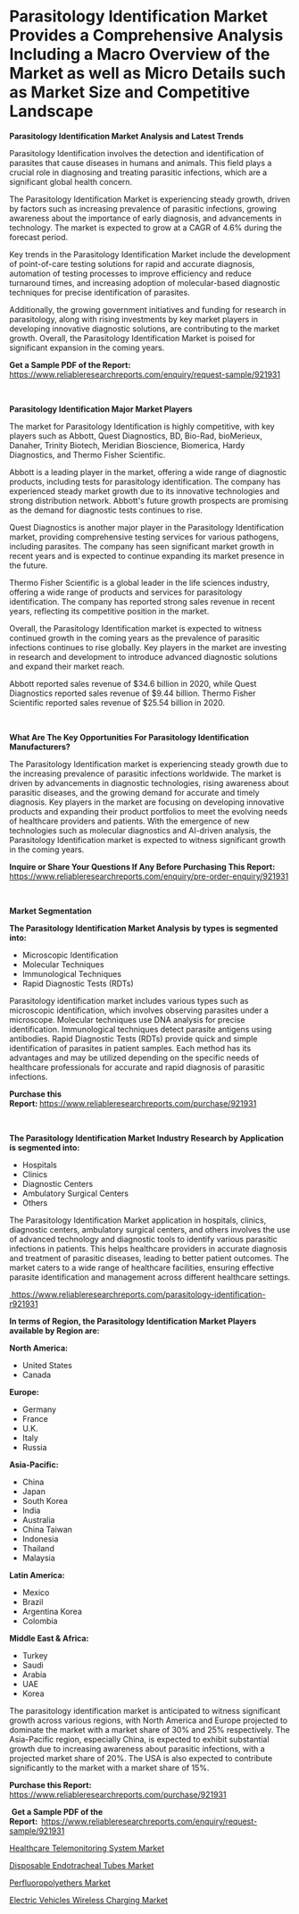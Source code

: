 <p><h1>Parasitology Identification Market Provides a Comprehensive Analysis Including a Macro Overview of the Market as well as Micro Details such as Market Size and Competitive Landscape</h1></p><p><strong>Parasitology Identification Market Analysis and Latest Trends</strong></p>
<p><p>Parasitology Identification involves the detection and identification of parasites that cause diseases in humans and animals. This field plays a crucial role in diagnosing and treating parasitic infections, which are a significant global health concern.</p><p>The Parasitology Identification Market is experiencing steady growth, driven by factors such as increasing prevalence of parasitic infections, growing awareness about the importance of early diagnosis, and advancements in technology. The market is expected to grow at a CAGR of 4.6% during the forecast period.</p><p>Key trends in the Parasitology Identification Market include the development of point-of-care testing solutions for rapid and accurate diagnosis, automation of testing processes to improve efficiency and reduce turnaround times, and increasing adoption of molecular-based diagnostic techniques for precise identification of parasites.</p><p>Additionally, the growing government initiatives and funding for research in parasitology, along with rising investments by key market players in developing innovative diagnostic solutions, are contributing to the market growth. Overall, the Parasitology Identification Market is poised for significant expansion in the coming years.</p></p>
<p><strong>Get a Sample PDF of the Report:&nbsp;</strong> <a href="https://www.reliableresearchreports.com/enquiry/request-sample/921931">https://www.reliableresearchreports.com/enquiry/request-sample/921931</a></p>
<p>&nbsp;</p>
<p><strong>Parasitology Identification Major Market Players</strong></p>
<p><p>The market for Parasitology Identification is highly competitive, with key players such as Abbott, Quest Diagnostics, BD, Bio-Rad, bioMerieux, Danaher, Trinity Biotech, Meridian Bioscience, Biomerica, Hardy Diagnostics, and Thermo Fisher Scientific. </p><p>Abbott is a leading player in the market, offering a wide range of diagnostic products, including tests for parasitology identification. The company has experienced steady market growth due to its innovative technologies and strong distribution network. Abbott's future growth prospects are promising as the demand for diagnostic tests continues to rise.</p><p>Quest Diagnostics is another major player in the Parasitology Identification market, providing comprehensive testing services for various pathogens, including parasites. The company has seen significant market growth in recent years and is expected to continue expanding its market presence in the future.</p><p>Thermo Fisher Scientific is a global leader in the life sciences industry, offering a wide range of products and services for parasitology identification. The company has reported strong sales revenue in recent years, reflecting its competitive position in the market.</p><p>Overall, the Parasitology Identification market is expected to witness continued growth in the coming years as the prevalence of parasitic infections continues to rise globally. Key players in the market are investing in research and development to introduce advanced diagnostic solutions and expand their market reach.</p><p>Abbott reported sales revenue of $34.6 billion in 2020, while Quest Diagnostics reported sales revenue of $9.44 billion. Thermo Fisher Scientific reported sales revenue of $25.54 billion in 2020.</p></p>
<p>&nbsp;</p>
<p><strong>What Are The Key Opportunities For Parasitology Identification Manufacturers?</strong></p>
<p><p>The Parasitology Identification market is experiencing steady growth due to the increasing prevalence of parasitic infections worldwide. The market is driven by advancements in diagnostic technologies, rising awareness about parasitic diseases, and the growing demand for accurate and timely diagnosis. Key players in the market are focusing on developing innovative products and expanding their product portfolios to meet the evolving needs of healthcare providers and patients. With the emergence of new technologies such as molecular diagnostics and AI-driven analysis, the Parasitology Identification market is expected to witness significant growth in the coming years.</p></p>
<p><strong>Inquire or Share Your Questions If Any Before Purchasing This Report:</strong> <a href="https://www.reliableresearchreports.com/enquiry/pre-order-enquiry/921931">https://www.reliableresearchreports.com/enquiry/pre-order-enquiry/921931</a></p>
<p>&nbsp;</p>
<p><strong>Market Segmentation</strong></p>
<p><strong>The Parasitology Identification Market Analysis by types is segmented into:</strong></p>
<p><ul><li>Microscopic Identification</li><li>Molecular Techniques</li><li>Immunological Techniques</li><li>Rapid Diagnostic Tests (RDTs)</li></ul></p>
<p><p>Parasitology identification market includes various types such as microscopic identification, which involves observing parasites under a microscope. Molecular techniques use DNA analysis for precise identification. Immunological techniques detect parasite antigens using antibodies. Rapid Diagnostic Tests (RDTs) provide quick and simple identification of parasites in patient samples. Each method has its advantages and may be utilized depending on the specific needs of healthcare professionals for accurate and rapid diagnosis of parasitic infections.</p></p>
<p><strong>Purchase this Report:&nbsp;</strong><a href="https://www.reliableresearchreports.com/purchase/921931">https://www.reliableresearchreports.com/purchase/921931</a></p>
<p>&nbsp;</p>
<p><strong>The Parasitology Identification Market Industry Research by Application is segmented into:</strong></p>
<p><ul><li>Hospitals</li><li>Clinics</li><li>Diagnostic Centers</li><li>Ambulatory Surgical Centers</li><li>Others</li></ul></p>
<p><p>The Parasitology Identification Market application in hospitals, clinics, diagnostic centers, ambulatory surgical centers, and others involves the use of advanced technology and diagnostic tools to identify various parasitic infections in patients. This helps healthcare providers in accurate diagnosis and treatment of parasitic diseases, leading to better patient outcomes. The market caters to a wide range of healthcare facilities, ensuring effective parasite identification and management across different healthcare settings.</p></p>
<p><a href="https://www.reliableresearchreports.com/parasitology-identification-r921931">&nbsp;https://www.reliableresearchreports.com/parasitology-identification-r921931</a></p>
<p><strong>In terms of Region, the Parasitology Identification Market Players available by Region are:</strong></p>
<p>
    <p> <strong> North America: </strong>
        <ul>
            <li>United States</li>
            <li>Canada</li>
        </ul>
        </p> 
    <p> <strong> Europe: </strong>
        <ul>
            <li>Germany</li>
            <li>France</li>
            <li>U.K.</li>
            <li>Italy</li>
            <li>Russia</li>
        </ul>
        </p> 
    <p> <strong> Asia-Pacific: </strong>
        <ul>
            <li>China</li>
            <li>Japan</li>
            <li>South Korea</li>
            <li>India</li>
            <li>Australia</li>
            <li>China Taiwan</li>
            <li>Indonesia</li>
            <li>Thailand</li>
            <li>Malaysia</li>
        </ul>
        </p> 
    <p> <strong> Latin America: </strong>
        <ul>
            <li>Mexico</li>
            <li>Brazil</li>
            <li>Argentina Korea</li>
            <li>Colombia</li>
        </ul>
        </p> 
    <p> <strong> Middle East & Africa: </strong>
        <ul>
            <li>Turkey</li>
            <li>Saudi</li>
            <li>Arabia</li>
            <li>UAE</li>
            <li>Korea</li>
        </ul>
    </p>
    </p>
<p><p>The parasitology identification market is anticipated to witness significant growth across various regions, with North America and Europe projected to dominate the market with a market share of 30% and 25% respectively. The Asia-Pacific region, especially China, is expected to exhibit substantial growth due to increasing awareness about parasitic infections, with a projected market share of 20%. The USA is also expected to contribute significantly to the market with a market share of 15%.</p></p>
<p><strong>Purchase this Report: </strong><a href="https://www.reliableresearchreports.com/purchase/921931">https://www.reliableresearchreports.com/purchase/921931</a></p>
<p>&nbsp;<strong>Get a Sample PDF of the Report:&nbsp;&nbsp;</strong><a href="https://www.reliableresearchreports.com/enquiry/request-sample/921931">https://www.reliableresearchreports.com/enquiry/request-sample/921931</a></p>
<p><strong></strong></p>
<p><p><a href="https://www.linkedin.com/pulse/healthcare-telemonitoring-system-market-furnishes-information-jgzxe">Healthcare Telemonitoring System Market</a></p><p><a href="https://www.linkedin.com/pulse/disposable-endotracheal-tubes-market-key-successful-business-strategy-onnhe">Disposable Endotracheal Tubes Market</a></p><p><a href="https://github.com/suaretopek9/Market-Research-Report-List-2/blob/main/perfluoropolyethers-market.md">Perfluoropolyethers Market</a></p><p><a href="https://github.com/moyahfrancoestellec51j635wcx/Market-Research-Report-List-2/blob/main/electric-vehicles-wireless-charging-market.md">Electric Vehicles Wireless Charging Market</a></p></p>
